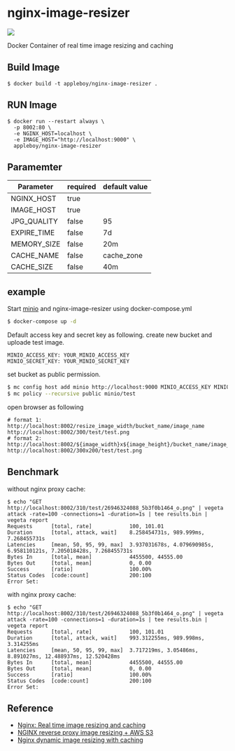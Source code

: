 # nginx-image-resizer

<img src="./images/26946324088_5b3f0b1464_o.png">

Docker Container of real time image resizing and caching

## Build Image

```
$ docker build -t appleboy/nginx-image-resizer .
```

## RUN Image

```
$ docker run --restart always \
  -p 8002:80 \
  -e NGINX_HOST=localhost \
  -e IMAGE_HOST="http://localhost:9000" \
  appleboy/nginx-image-resizer
```

## Paramemter

| Parameter   | required | default value |
|-------------|--------|----|
| NGINX_HOST  | true   |    |
| IMAGE_HOST  | true   |    |
| JPG_QUALITY | false  | 95 |
| EXPIRE_TIME | false  | 7d |
| MEMORY_SIZE | false  | 20m |
| CACHE_NAME | false  | cache_zone |
| CACHE_SIZE | false  | 40m |

## example

Start [minio](https://minio.io/) and nginx-image-resizer using docker-compose.yml

```sh
$ docker-compose up -d
```

Default access key and secret key as following. create new bucket and uploade test image.

```
MINIO_ACCESS_KEY: YOUR_MINIO_ACCESS_KEY
MINIO_SECRET_KEY: YOUR_MINIO_SECRET_KEY
```

set bucket as public permission.

```sh
$ mc config host add minio http://localhost:9000 MINIO_ACCESS_KEY MINIO_SECRET_KEY
$ mc policy --recursive public minio/test
```

open browser as following

```
# format 1: http://localhost:8002/resize_image_width/bucket_name/image_name
http://localhost:8002/300/test/test.png
# format 2: http://localhost:8002/${image_width}x${image_height}/bucket_name/image_name
http://localhost:8002/300x200/test/test.png
```

## Benchmark

without nginx proxy cache:

```
$ echo "GET http://localhost:8002/310/test/26946324088_5b3f0b1464_o.png" | vegeta attack -rate=100 -connections=1 -duration=1s | tee results.bin | vegeta report
Requests      [total, rate]            100, 101.01
Duration      [total, attack, wait]    8.258454731s, 989.999ms, 7.268455731s
Latencies     [mean, 50, 95, 99, max]  3.937031678s, 4.079690985s, 6.958110121s, 7.205018428s, 7.268455731s
Bytes In      [total, mean]            4455500, 44555.00
Bytes Out     [total, mean]            0, 0.00
Success       [ratio]                  100.00%
Status Codes  [code:count]             200:100
Error Set:
```

with nginx proxy cache:

```
$ echo "GET http://localhost:8002/310/test/26946324088_5b3f0b1464_o.png" | vegeta attack -rate=100 -connections=1 -duration=1s | tee results.bin | vegeta report
Requests      [total, rate]            100, 101.01
Duration      [total, attack, wait]    993.312255ms, 989.998ms, 3.314255ms
Latencies     [mean, 50, 95, 99, max]  3.717219ms, 3.05486ms, 8.891027ms, 12.488937ms, 12.520428ms
Bytes In      [total, mean]            4455500, 44555.00
Bytes Out     [total, mean]            0, 0.00
Success       [ratio]                  100.00%
Status Codes  [code:count]             200:100
Error Set:
```

## Reference

* [Nginx: Real time image resizing and caching](https://github.com/sergejmueller/sergejmueller.github.io/wiki/Nginx:-Real-time-image-resizing-and-caching)
* [NGINX reverse proxy image resizing + AWS S3](https://medium.com/merapar/nginx-reverse-proxy-image-resizing-aws-cece1db5da01)
* [Nginx dynamic image resizing with caching](https://stumbles.id.au/nginx-dynamic-image-resizing-with-caching.html)
